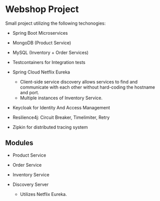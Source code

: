 # Webshop Project

Small project utilizing the following techonogies:
- Spring Boot Microservices
- MongoDB (Product Service)
- MySQL (Inventory + Order Services)
- Testcontainers for Integration tests
- Spring Cloud Netflix Eureka

    - Client-side service discovery allows services to find and communicate with each other without hard-coding the hostname and port.
    - Multiple instances of Inventory Service.
- Keycloak for Identity And Access Management
- Resilience4j: Circuit  Breaker, Timelimiter, Retry  
- Zipkin for distributed tracing system

## Modules

- Product Service
- Order Service
- Inventory Service
- Discovery Server

    - Utilizes Netflix Eureka. 